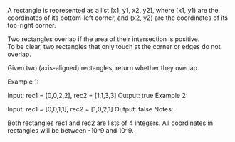 A rectangle is represented as a list [x1, y1, x2, y2], where (x1, y1) are the
coordinates of its bottom-left corner, and (x2, y2) are the coordinates of its
top-right corner.

Two rectangles overlap if the area of their intersection is positive.  
To be clear, two rectangles that only touch at the corner or edges do not
overlap.

Given two (axis-aligned) rectangles, return whether they overlap.

Example 1:

Input: rec1 = [0,0,2,2], rec2 = [1,1,3,3]
Output: true
Example 2:

Input: rec1 = [0,0,1,1], rec2 = [1,0,2,1]
Output: false
Notes:

Both rectangles rec1 and rec2 are lists of 4 integers.
All coordinates in rectangles will be between -10^9 and 10^9.
